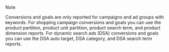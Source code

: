 > [!NOTE]
> Conversions and goals are only reported for campaigns and ad groups with keywords.
> For shopping campaign conversions and goals you can use the product partition, product unit partition, product search term, and product dimension reports.
> For dynamic search ads (DSA) conversions and goals you can use the DSA auto target, DSA category, and DSA search term reports.


